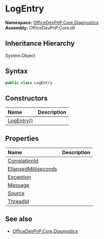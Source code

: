 # LogEntry
  

**Namespace:** [OfficeDevPnP.Core.Diagnostics](OfficeDevPnP.Core.Diagnostics.md)  
**Assembly:** OfficeDevPnP.Core.dll  
## Inheritance Hierarchy
System.Object  
## Syntax
```C#
public class LogEntry
```
## Constructors
|**Name**|**Description**|
|:-----|:-----|
| [LogEntry()](OfficeDevPnP.Core.Diagnostics.LogEntry.ctor1.md) |  
## Properties
|**Name**|**Description**|
|:-----|:-----|
| [CorrelationId](OfficeDevPnP.Core.Diagnostics.LogEntry.CorrelationId.md) | 
| [EllapsedMilliseconds](OfficeDevPnP.Core.Diagnostics.LogEntry.EllapsedMilliseconds.md) | 
| [Exception](OfficeDevPnP.Core.Diagnostics.LogEntry.Exception.md) | 
| [Message](OfficeDevPnP.Core.Diagnostics.LogEntry.Message.md) | 
| [Source](OfficeDevPnP.Core.Diagnostics.LogEntry.Source.md) | 
| [ThreadId](OfficeDevPnP.Core.Diagnostics.LogEntry.ThreadId.md) | 
## See also
- [OfficeDevPnP.Core.Diagnostics](OfficeDevPnP.Core.Diagnostics.md)
